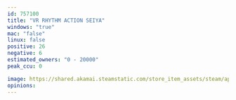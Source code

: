 ```yaml
---
id: 757100
title: "VR RHYTHM ACTION SEIYA"
windows: "true"
mac: "false"
linux: false
positive: 26
negative: 6
estimated_owners: "0 - 20000"
peak_ccu: 0

image: https://shared.akamai.steamstatic.com/store_item_assets/steam/apps/757100/header.jpg?t=1527229093
opinions:
---
```

